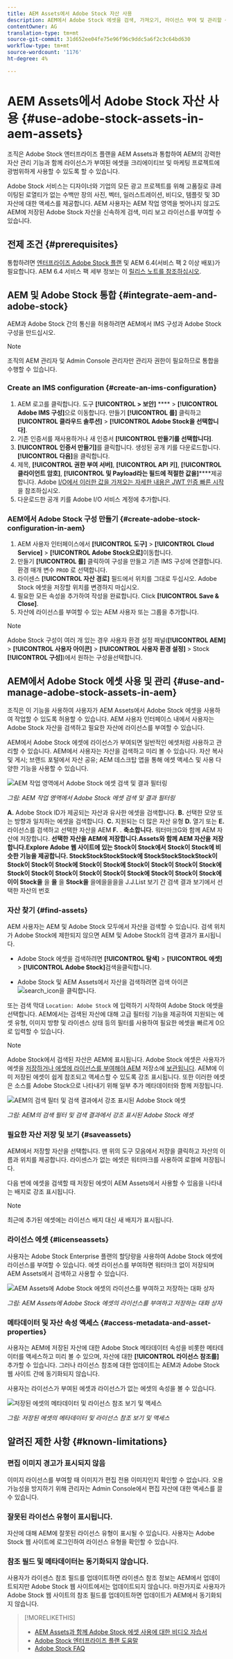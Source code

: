 ```yaml
---
title: AEM Assets에서 Adobe Stock 자산 사용
description: AEM에서 Adobe Stock 에셋을 검색, 가져오기, 라이선스 부여 및 관리할 수 있습니다. 라이선스가 부여된 자산을 다른 AEM 자산으로 처리합니다.
contentOwner: AG
translation-type: tm+mt
source-git-commit: 31d652ee04fe75e96f96c9ddc5a6f2c3c64bd630
workflow-type: tm+mt
source-wordcount: '1176'
ht-degree: 4%

---
```



# AEM Assets에서 Adobe Stock 자산 사용 {#use-adobe-stock-assets-in-aem-assets}

조직은 Adobe Stock 엔터프라이즈 플랜을 AEM Assets과 통합하여 AEM의 강력한 자산 관리 기능과 함께 라이선스가 부여된 에셋을 크리에이티브 및 마케팅 프로젝트에 광범위하게 사용할 수 있도록 할 수 있습니다.

Adobe Stock 서비스는 디자이너와 기업의 모든 광고 프로젝트를 위해 고품질로 큐레이팅된 로열티가 없는 수백만 장의 사진, 벡터, 일러스트레이션, 비디오, 템플릿 및 3D 자산에 대한 액세스를 제공합니다. AEM 사용자는 AEM 작업 영역을 벗어나지 않고도 AEM에 저장된 Adobe Stock 자산을 신속하게 검색, 미리 보고 라이선스를 부여할 수 있습니다.

## 전제 조건 {#prerequisites}

통합하려면 [엔터프라이즈 Adobe Stock 플랜](https://stockenterprise.adobe.com/) 및 AEM 6.4(서비스 팩 2 이상 배포)가 필요합니다. AEM 6.4 서비스 팩 세부 정보는 이 [릴리스 노트를 참조하십시오](/help/release-notes/sp-release-notes.md).

## AEM 및 Adobe Stock 통합 {#integrate-aem-and-adobe-stock}

AEM과 Adobe Stock 간의 통신을 허용하려면 AEM에서 IMS 구성과 Adobe Stock 구성을 만드십시오.

>[!NOTE]
>
>조직의 AEM 관리자 및 Admin Console 관리자만 관리자 권한이 필요하므로 통합을 수행할 수 있습니다.

### Create an IMS configuration {#create-an-ims-configuration}

1. AEM 로고를 클릭합니다. 도구 **[!UICONTROL > 보안]** **** > **[!UICONTROL Adobe IMS 구성]**&#x200B;으로 이동합니다. 만들기 **[!UICONTROL 를]** 클릭하고 **[!UICONTROL 클라우드 솔루션]** > **[!UICONTROL Adobe Stock을 선택합니다]**.
1. 기존 인증서를 재사용하거나 새 인증서 **[!UICONTROL 만들기를 선택합니다]**.
1. **[!UICONTROL 인증서 만들기]**&#x200B;를 클릭합니다. 생성된 공개 키를 다운로드합니다. **[!UICONTROL 다음]**&#x200B;을 클릭합니다.
1. 제목, **[!UICONTROL 권한 부여 서버]**, **[!UICONTROL API 키]**, **[!UICONTROL 클라이언트 암호]**, **[!UICONTROL 및 Payload라는 필드에 적절한 값을]******&#x200B;제공합니다. Adobe [I/O에서 이러한 값을 가져오는 자세한 내용은 JWT 인증 빠른 시작](https://www.adobe.io/authentication/auth-methods.html#!AdobeDocs/adobeio-auth/master/JWT/JWT.md)을 참조하십시오.
1. 다운로드한 공개 키를 Adobe I/O 서비스 계정에 추가합니다.

<!-- TBD: Update the URL when the new URL is available. Logged issue github.com/AdobeDocs/adobeio-auth/issues/63.
-->

### AEM에서 Adobe Stock 구성 만들기 {#create-adobe-stock-configuration-in-aem}

1. AEM 사용자 인터페이스에서 **[!UICONTROL 도구]** > **[!UICONTROL Cloud Service]** > **[!UICONTROL Adobe Stock으로]**&#x200B;이동합니다.
1. 만들기 **[!UICONTROL 를]** 클릭하여 구성을 만들고 기존 IMS 구성에 연결합니다. 환경 매개 변수 `PROD` 로 선택합니다.
1. 라이센스 **[!UICONTROL 자산 경로]** 필드에서 위치를 그대로 두십시오. Adobe Stock 에셋을 저장할 위치를 변경하지 마십시오.
1. 필요한 모든 속성을 추가하여 작성을 완료합니다. Click **[!UICONTROL Save &amp; Close]**.
1. 자산에 라이선스를 부여할 수 있는 AEM 사용자 또는 그룹을 추가합니다.

>[!NOTE]
>
>Adobe Stock 구성이 여러 개 있는 경우 사용자 환경 설정 패널(**[!UICONTROL AEM]** > **[!UICONTROL 사용자 아이콘]** > **[!UICONTROL 사용자 환경 설정]** > Stock **[!UICONTROL 구성]**)에서 원하는 구성을선택합니다.

## AEM에서 Adobe Stock 에셋 사용 및 관리 {#use-and-manage-adobe-stock-assets-in-aem}

조직은 이 기능을 사용하여 사용자가 AEM Assets에서 Adobe Stock 에셋을 사용하여 작업할 수 있도록 허용할 수 있습니다. AEM 사용자 인터페이스 내에서 사용자는 Adobe Stock 자산을 검색하고 필요한 자산에 라이선스를 부여할 수 있습니다.

AEM에서 Adobe Stock 에셋에 라이선스가 부여되면 일반적인 에셋처럼 사용하고 관리할 수 있습니다. AEM에서 사용자는 자산을 검색하고 미리 볼 수 있습니다. 자산 복사 및 게시; 브랜드 포털에서 자산 공유; AEM 데스크탑 앱을 통해 에셋 액세스 및 사용 다양한 기능을 사용할 수 있습니다.

![AEM 작업 영역에서 Adobe Stock 에셋 검색 및 결과 필터링](assets/adobe-stock-search-results-workspace.png)

*그림: AEM 작업 영역에서 Adobe Stock 에셋 검색 및 결과 필터링*

**A.** Adobe Stock ID가 제공되는 자산과 유사한 에셋을 검색합니다. **B.** 선택한 모양 또는 방향과 일치하는 에셋을 검색합니다. **C.** 지원되는 더 많은 자산 유형 **D.** 열기 또는 **E.** 라이선스를 검색하고 선택한 자산을 AEM **F.** . **축소합니다.** 워터마크G와 함께 AEM 자산에 저장합니다. **선택한 자산을 AEM에 저장합니다.Assets와 함께 AEM 자산을 저장합니다.Explore Adobe 웹 사이트에 있는 Stock이 Stock에서 Stock이 Stock에 비슷한 기능을 제공합니다. StockStockStockStock에 StockStockStockStock이 Stock이 Stock이 Stock에 Stock이 Stock에 Stock이 Stock이 Stock이 Stock에 Stock이 Stock이 Stock이 Stock이 Stock이 Stock에 Stock이 Stock이 Stock에이이 Stock을** 을 **을** 을 **Stock을** 을에을을을을 J.J.List 보기 간 검색 결과 보기에서 선택한 자산의 번호

### 자산 찾기 {#find-assets}

AEM 사용자는 AEM 및 Adobe Stock 모두에서 자산을 검색할 수 있습니다. 검색 위치가 Adobe Stock에 제한되지 않으면 AEM 및 Adobe Stock의 검색 결과가 표시됩니다.

* Adobe Stock 에셋을 검색하려면 **[!UICONTROL 탐색]** > **[!UICONTROL 에셋]** > **[!UICONTROL Adobe Stock]**&#x200B;검색을클릭합니다.

* Adobe Stock 및 AEM Assets에서 자산을 검색하려면 검색 아이콘 ![search_icon을 클릭합니다](assets/search_icon.png).

또는 검색 막대 `Location: Adobe Stock` 에 입력하기 시작하여 Adobe Stock 에셋을 선택합니다.  AEM에서는 검색된 자산에 대해 고급 필터링 기능을 제공하여 지원되는 에셋 유형, 이미지 방향 및 라이센스 상태 등의 필터를 사용하여 필요한 에셋을 빠르게 0으로 입력할 수 있습니다.

>[!NOTE]
>
>Adobe Stock에서 검색된 자산은 AEM에 표시됩니다. Adobe Stock 에셋은 사용자가 에셋을 [저장하거나 에셋에 라이선스를 부여해야 AEM](aem-assets-adobe-stock.md#saveassets) 저장소에 [보관됩니다](aem-assets-adobe-stock.md#licenseassets). AEM에 이미 저장된 에셋이 쉽게 참조되고 액세스할 수 있도록 강조 표시됩니다. 또한 이러한 에셋은 소스를 Adobe Stock으로 나타내기 위해 일부 추가 메타데이터와 함께 저장됩니다.

![AEM의 검색 필터 및 검색 결과에서 강조 표시된 Adobe Stock 에셋](assets/aem-search-filters2.jpg)

*그림: AEM의 검색 필터 및 검색 결과에서 강조 표시된 Adobe Stock 에셋*

### 필요한 자산 저장 및 보기 {#saveassets}

AEM에서 저장할 자산을 선택합니다. 맨 위의 도구 모음에서 저장을 클릭하고 자산의 이름과 위치를 제공합니다. 라이센스가 없는 에셋은 워터마크를 사용하여 로컬에 저장됩니다.

다음 번에 에셋을 검색할 때 저장된 에셋이 AEM Assets에서 사용할 수 있음을 나타내는 배지로 강조 표시됩니다.

>[!NOTE]
>
>최근에 추가된 에셋에는 라이선스 배지 대신 새 배지가 표시됩니다.

### 라이선스 에셋 {#licenseassets}

사용자는 Adobe Stock Enterprise 플랜의 할당량을 사용하여 Adobe Stock 에셋에 라이선스를 부여할 수 있습니다. 에셋 라이선스를 부여하면 워터마크 없이 저장되며 AEM Assets에서 검색하고 사용할 수 있습니다.

![AEM Assets에 Adobe Stock 에셋의 라이선스를 부여하고 저장하는 대화 상자](assets/aem-stock_licenseandsave.jpg)

*그림: AEM Assets에 Adobe Stock 에셋의 라이선스를 부여하고 저장하는 대화 상자*

### 메타데이터 및 자산 속성 액세스 {#access-metadata-and-asset-properties}

사용자는 AEM에 저장된 자산에 대한 Adobe Stock 메타데이터 속성을 비롯한 메타데이터를 액세스하고 미리 볼 수 있으며, 자산에 대한 **[!UICONTROL 라이선스 참조를]** 추가할 수 있습니다. 그러나 라이선스 참조에 대한 업데이트는 AEM과 Adobe Stock 웹 사이트 간에 동기화되지 않습니다.

사용자는 라이선스가 부여된 에셋과 라이선스가 없는 에셋의 속성을 볼 수 있습니다.

![저장된 에셋의 메타데이터 및 라이선스 참조 보기 및 액세스](assets/metadata_properties.jpg)

*그림: 저장된 에셋의 메타데이터 및 라이선스 참조 보기 및 액세스*

## 알려진 제한 사항 {#known-limitations}

<!--These next 3 sections used to be accordions until converted to straight Markdown. When accordions are enabled, revert-->

### 편집 이미지 경고가 표시되지 않음

이미지 라이선스를 부여할 때 이미지가 편집 전용 이미지인지 확인할 수 없습니다. 오용 가능성을 방지하기 위해 관리자는 Admin Console에서 편집 자산에 대한 액세스를 끌 수 있습니다.

### 잘못된 라이선스 유형이 표시됩니다.

자산에 대해 AEM에 잘못된 라이선스 유형이 표시될 수 있습니다. 사용자는 Adobe Stock 웹 사이트에 로그인하여 라이선스 유형을 확인할 수 있습니다.

### 참조 필드 및 메타데이터는 동기화되지 않습니다.

사용자가 라이센스 참조 필드를 업데이트하면 라이센스 참조 정보는 AEM에서 업데이트되지만 Adobe Stock 웹 사이트에서는 업데이트되지 않습니다. 마찬가지로 사용자가 Adobe Stock 웹 사이트의 참조 필드를 업데이트하면 업데이트가 AEM에서 동기화되지 않습니다.

>[!MORELIKETHIS]
>
>* [AEM Assets과 함께 Adobe Stock 에셋 사용에 대한 비디오 자습서](https://helpx.adobe.com/experience-manager/kt/assets/using/stock-assets-feature-video-use.html)
>* [Adobe Stock 엔터프라이즈 플랜 도움말](https://helpx.adobe.com/enterprise/using/adobe-stock-enterprise.html)
>* [Adobe Stock FAQ](https://helpx.adobe.com/stock/faq.html)

